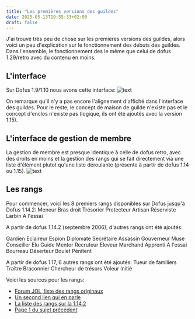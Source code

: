 ```yaml
---
title: "Les premières versions des guildes"
date: 2025-05-13T19:55:33+02:00
draft: false
---
```


J'ai trouvé très peu de chose sur les premières versions des guildes, alors voici un peu d'explication sur le fonctionnement des débuts des guildes.
Dans l'ensemble, le fonctionnement des le même que celui de dofus 1.29/retro avec du contenu en moins.


## L'interface

Sur Dofus 1.9/1.10 nous avons cette interface:
![text](/images/image1.png)

On remarque qu'il n'y a pas encore l'alignement d'affiché dans l'interface des guildes. Pour le reste, le concept de maison de guilde n'existe pas et le concept d'enclos n'existe pas (logique, ils ont été ajoutés avec la version 1.15).

## L'interface de gestion de membre

La gestion de membre est presque identique à celle de dofus retro, avec des droits en moins et la gestion des rangs qui se fait directement via une liste d'élément plutot qu'une liste déroulante (présente à partir de dofus 1.14 ou 1.15).
![text](/images/image2.png)

## Les rangs

Pour commencer, voici les 8 premiers rangs disponibles sur Dofus jusqu'à Dofus 1.14.2:
Meneur
Bras droit
Trésorier
Protecteur
Artisan
Réserviste
Larbin
A l'essai

A partir de dofus 1.14.2 (septembre 2006), d'autres rangs ont été ajoutés:

Gardien
Eclaireur
Espion
Diplomate
Secrétaire
Assassin
Gouverneur
Muse
Conseiller
Elu
Guide
Mentor
Recruteur
Eleveur
Marchand
Apprenti
A l'essai
Bourreau
Déserteur
Boulet
Pénitent

A partir de dofus 1.17, 6 autres rangs ont été ajoutés:
Tueur de familiers
Traître
Braconnier
Chercheur de trésors
Voleur
Initié

Voici les sources pour les rangs:
- [Forum JOL, liste des rangs originaux](https://web.archive.org/web/20250513181613/https://forums.jeuxonline.info/sujet/474583/rangs-de-la-guilde)
- [Un second lien qui en parle](https://web.archive.org/web/20250513181635/https://forums.jeuxonline.info/sujet/613569/comment-gerer-sa-guilde#post10803768)
- [La liste des rangs sur la 1.14.2](https://web.archive.org/web/20250513183001/https://forums.jeuxonline.info/sujet/709478-2/nouveaux-rangs-guildouniens)
- [Page 1 du sujet précédent](https://web.archive.org/web/20250513183435/https://forums.jeuxonline.info/sujet/709478/nouveaux-rangs-guildouniens)